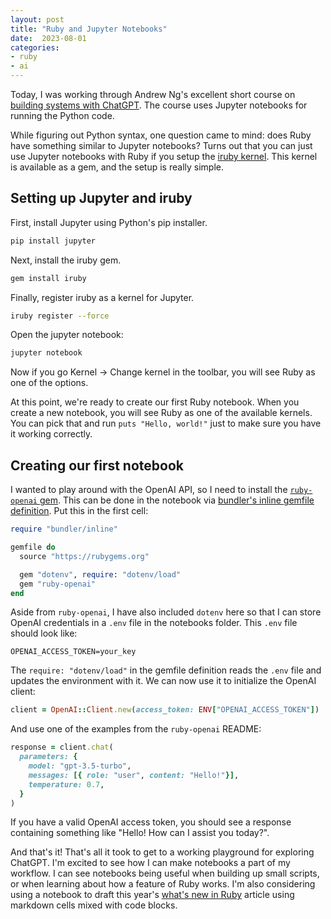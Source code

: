 ```yaml
---
layout: post
title: "Ruby and Jupyter Notebooks"
date:  2023-08-01
categories:
- ruby
- ai
---
```


Today, I was working through
Andrew Ng's excellent short course
on [building systems with ChatGPT](https://www.deeplearning.ai/short-courses/).
The course uses Jupyter notebooks
for running the Python code.

While figuring out Python syntax,
one question came to mind:
does Ruby have something similar to Jupyter notebooks?
Turns out that you can just use Jupyter notebooks with Ruby
if you setup the [iruby kernel](https://github.com/SciRuby/iruby).
This kernel is available as a gem,
and the setup is really simple.

## Setting up Jupyter and iruby

First, install Jupyter using Python's pip installer.

```bash
pip install jupyter
```

Next, install the iruby gem.

```bash
gem install iruby
```

Finally, register iruby as a kernel for Jupyter.

```bash
iruby register --force
```

Open the jupyter notebook:

```bash
jupyter notebook
```

Now if you go Kernel -> Change kernel
in the toolbar,
you will see Ruby as one of the options.

At this point, we're ready to create our first Ruby notebook.
When you create a new notebook,
you will see Ruby as one of the available kernels.
You can pick that and run `puts "Hello, world!"`
just to make sure you have it working correctly.

## Creating our first notebook

I wanted to play around with the OpenAI API,
so I need to install the
[`ruby-openai` gem](https://github.com/alexrudall/ruby-openai).
This can be done in the notebook via [bundler's inline gemfile definition](/posts/bundler-inline-gemfile/).
Put this in the first cell:

```ruby
require "bundler/inline"

gemfile do
  source "https://rubygems.org"

  gem "dotenv", require: "dotenv/load"
  gem "ruby-openai"
end
```

Aside from `ruby-openai`,
I have also included `dotenv` here
so that I can store OpenAI credentials
in a `.env` file in the notebooks folder.
This `.env` file should look like:

```
OPENAI_ACCESS_TOKEN=your_key
```

The `require: "dotenv/load"` in the gemfile definition
reads the `.env` file and updates the environment with it.
We can now use it
to initialize the OpenAI client:

```ruby
client = OpenAI::Client.new(access_token: ENV["OPENAI_ACCESS_TOKEN"])
  ```

And use one of the examples from the `ruby-openai` README:

```ruby
response = client.chat(
  parameters: {
    model: "gpt-3.5-turbo",
    messages: [{ role: "user", content: "Hello!"}],
    temperature: 0.7,
  }
)
```

If you have a valid OpenAI access token,
you should see a response
containing something like
"Hello! How can I assist you today?".

And that's it!
That's all it took
to get to a working playground
for exploring ChatGPT.
I'm excited to see
how I can make notebooks
a part of my workflow.
I can see notebooks being useful
when building up small scripts,
or when learning about
how a feature of Ruby works.
I'm also considering
using a notebook
to draft this year's
[what's new in Ruby](/posts/ruby-3-2/) article
using markdown cells mixed with code blocks.

